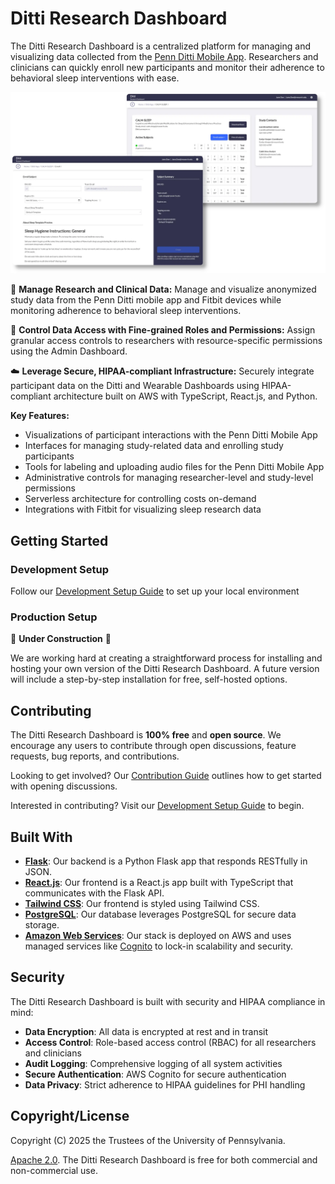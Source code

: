 # Ditti Research Dashboard

The Ditti Research Dashboard is a centralized platform for managing and visualizing data collected from the [Penn Ditti Mobile App](https://www.med.upenn.edu/DittiApp/). Researchers and clinicians can quickly enroll new participants and monitor their adherence to behavioral sleep interventions with ease.

![Screenshot](./images/readme-image.webp)

🔬 **Manage Research and Clinical Data:** Manage and visualize anonymized study data from the Penn Ditti mobile app and Fitbit devices while monitoring adherence to behavioral sleep interventions.

🔐 **Control Data Access with Fine-grained Roles and Permissions:** Assign granular access controls to researchers with resource-specific permissions using the Admin Dashboard.

☁️ **Leverage Secure, HIPAA-compliant Infrastructure:** Securely integrate participant data on the Ditti and Wearable Dashboards using HIPAA-compliant architecture built on AWS with TypeScript, React.js, and Python.

**Key Features:**

- Visualizations of participant interactions with the Penn Ditti Mobile App
- Interfaces for managing study-related data and enrolling study participants
- Tools for labeling and uploading audio files for the Penn Ditti Mobile App
- Administrative controls for managing researcher-level and study-level permissions
- Serverless architecture for controlling costs on-demand
- Integrations with Fitbit for visualizing sleep research data

## Getting Started

### Development Setup

Follow our [Development Setup Guide](docs/INSTALL-dev.md) to set up your local environment

### Production Setup

🚧 **Under Construction** 🚧

We are working hard at creating a straightforward process for installing and hosting your own version of the Ditti Research Dashboard. A future version will include a step-by-step installation for free, self-hosted options.

## Contributing

The Ditti Research Dashboard is **100% free** and **open source**. We encourage any users to contribute through open discussions, feature requests, bug reports, and contributions.

Looking to get involved? Our [Contribution Guide](docs/CONTRIBUTING.md) outlines how to get started with opening discussions.

Interested in contributing? Visit our [Development Setup Guide](docs/INSTALL-dev.md) to begin.

## Built With

- **[Flask](https://flask.palletsprojects.com/en/stable/)**: Our backend is a Python Flask app that responds RESTfully in JSON.
- **[React.js](https://react.dev/)**: Our frontend is a React.js app built with TypeScript that communicates with the Flask API.
- **[Tailwind CSS](https://tailwindcss.com/)**: Our frontend is styled using Tailwind CSS.
- **[PostgreSQL](https://www.postgresql.org/)**: Our database leverages PostgreSQL for secure data storage.
- **[Amazon Web Services](https://aws.amazon.com/)**: Our stack is deployed on AWS and uses managed services like [Cognito](https://aws.amazon.com/cognito/) to lock-in scalability and security.

## Security

The Ditti Research Dashboard is built with security and HIPAA compliance in mind:

- **Data Encryption**: All data is encrypted at rest and in transit
- **Access Control**: Role-based access control (RBAC) for all researchers and clinicians
- **Audit Logging**: Comprehensive logging of all system activities
- **Secure Authentication**: AWS Cognito for secure authentication
- **Data Privacy**: Strict adherence to HIPAA guidelines for PHI handling

## Copyright/License

Copyright (C) 2025 the Trustees of the University of Pennsylvania.

[Apache 2.0](http://www.apache.org/licenses/LICENSE-2.0). The Ditti Research Dashboard is free for both commercial and non-commercial use.
